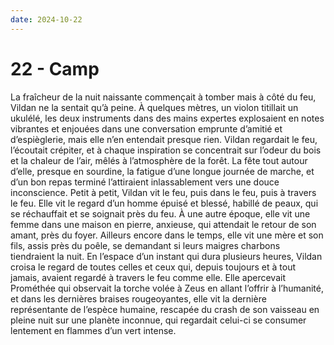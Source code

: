 ```yaml
---
date: 2024-10-22
---
```

# 22 - Camp

La fraîcheur de la nuit naissante commençait à tomber mais à côté du feu, Vildan ne la
sentait qu’à peine. À quelques mètres, un violon titillait un ukulélé, les deux
instruments dans des mains expertes explosaient en notes vibrantes et enjouées dans une
conversation emprunte d’amitié et d’espièglerie, mais elle n’en entendait presque rien.
Vildan regardait le feu, l’écoutait crépiter, et à chaque inspiration se concentrait sur
l’odeur du bois et la chaleur de l’air, mêlés à l’atmosphère de la forêt. La fête tout
autour d’elle, presque en sourdine, la fatigue d’une longue journée de marche, et d’un
bon repas terminé l’attiraient inlassablement vers une douce inconscience. Petit à
petit, Vildan vit le feu, puis dans le feu, puis à travers le feu. Elle vit le regard
d’un homme épuisé et blessé, habillé de peaux, qui se réchauffait et se soignait près du
feu. À une autre époque, elle vit une femme dans une maison en pierre, anxieuse, qui
attendait le retour de son amant, près du foyer. Ailleurs encore dans le temps, elle vit
une mère et son fils, assis près du poêle, se demandant si leurs maigres charbons
tiendraient la nuit. En l’espace d’un instant qui dura plusieurs heures, Vildan croisa
le regard de toutes celles et ceux qui, depuis toujours et à tout jamais, avaient
regardé à travers le feu comme elle. Elle apercevait Prométhée qui observait la torche
volée à Zeus en allant l’offrir à l’humanité, et dans les dernières braises
rougeoyantes, elle vit la dernière représentante de l’espèce humaine, rescapée du crash
de son vaisseau en pleine nuit sur une planète inconnue, qui regardait celui-ci se
consumer lentement en flammes d’un vert intense.
